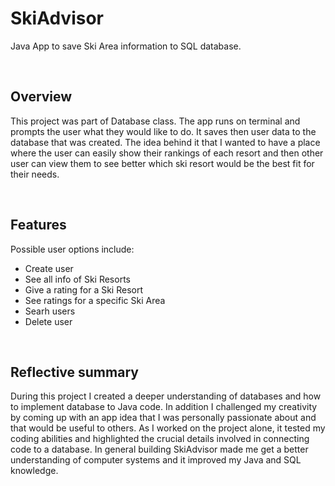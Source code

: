 # SkiAdvisor
Java App to save Ski Area information to SQL database.

<br>

## Overview

This project was part of Database class. The app runs on terminal and prompts the user what they would like to do. 
It saves then user data to the database that was created. The idea behind it that I wanted to have a place where the user can easily show their rankings of each resort and then other user can view them to see better which ski resort would be the best fit for their needs. 

<br>

## Features

Possible user options include:
* Create user
* See all info of Ski Resorts
* Give a rating for a Ski Resort
* See ratings for a specific Ski Area 
* Searh users
* Delete user

<br>

## Reflective summary

During this project I created a deeper understanding of databases and how to implement database to Java code. 
In addition I challenged my creativity by coming up with an app idea that I was personally passionate about and that would be useful to others.
As I worked on the project alone, it tested my coding abilities and highlighted the crucial details involved in connecting code to a database. 
In general building SkiAdvisor made me get a better understanding of computer systems and it improved my Java and SQL knowledge. 
